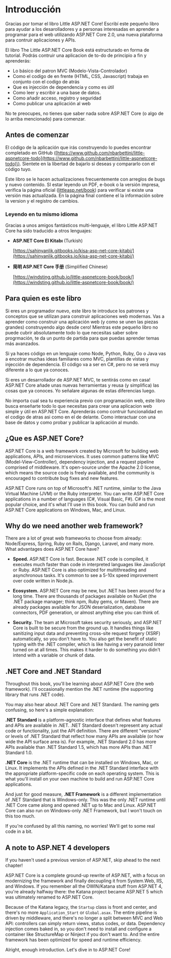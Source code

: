 # Introducción

Gracias por tomar el libro Little ASP.NET Core! Escribí este pequeño libro para ayudar a los desarolladores y a personas interesadas en aprender a programar para el web utilizando ASP.NET Core 2.0, una nueva plataforma para contruir aplicaciones y APIs.

El libro The Little ASP.NET Core Book está estructurado en forma de tutorial. Podrás contruir una aplicacion de to-do de principio a fin y aprenderás:

* Lo básico del patron MVC \(Modelo-Vista-Controlador\)
* Como el codigo de en frente \(HTML, CSS, Javascript\) trabaja en conjunto con el codigo de atrás
* Que es injección de dependencia y como es útil
* Como leer y escribir a una base de datos.
* Como añadir acceso, registro y seguridad
* Como publicar una aplicación al web

No te preocupes, no tienes que saber nada sobre ASP.NET Core \(o algo de lo arriba mencionado\) para comenzar.

## Antes de comenzar

El código de la aplicación que irás construyendo lo puedes encontrar completado en GitHub \([https://www.github.com/nbarbettini/little-aspnetcore-todo](https://www.github.com/nbarbettini/little-aspnetcore-todo)\). Sientete en la libertad de bajarlo si deseas y compararlo con el código tuyo.

Este libro se le hacen actualizaciones frecuentemente con arreglos de bugs y nuevo contenido. SI estar leyendo un PDF, e-book o la versión impresa, verifica la página oficial \([littleasp.net/book](http://www.littleasp.net/book)\) para verificar si existe una versión mas actualizada. En la página final contiene el la información sobre la version y el registro de cambios.

### Leyendo en tu mismo idioma

Gracias a unos amigos fantásticos multi-lenguaje, el libro Little ASP.NET Core ha sido traducido a otros lenguajes:

* **ASP.NET Core El Kitabı** \(Turkish\)

  [https://sahinyanlik.gitbooks.io/kisa-asp-net-core-kitabi/](https://sahinyanlik.gitbooks.io/kisa-asp-net-core-kitabi/)

* **简明 ASP.NET Core 手册** \(Simplified Chinese\)

  [https://windsting.github.io/little-aspnetcore-book/book/](https://windsting.github.io/little-aspnetcore-book/book/)

## Para quien es este libro

Si eres un programador nuevo, este libro te introduce los patrones y conceptos que se utilizan para construir aplicaciones web modernas. Vas a aprender como construir una aplicación web \(y como se unen las piezas grandes\) construyendo algo desde cero! Mientras este pequeño libro no puede cubrir absolutamente todo lo que necesitas saber sobre progrmación, te da un punto de partida para que puedas aprender temas más avanzados.

Si ya haces código en un lenguaje como Node, Python, Ruby, Go o Java vas a encotrar muchas ideas familiares como MVC, plantillas de vistas y injección de dependencia. El código va a ser en C\#, pero no se verá muy diferente a lo que ya conoces.

Si eres un desarrollador de ASP.NET MVC, te sentirás como en casa! ASP.NET Core añade unas nuevas herramientas y reusa \(y simplifica\) las cosas que ya conoces. Yo señalare algunas de estas diferencias luego.

No importa cual sea tu experiencia previo con programación web, este libro busca enseñarte todo lo que necesitas para crear una aplicacion web simple y útil en ASP.NET Core. Aprenderás como contruir funcionalidad en el codigo de atras asi como en el de delante. Como interactuar con una base de datos y como probar y publicar la aplicación al mundo.

## ¿Que es ASP.NET Core?

ASP.NET Core is a web framework created by Microsoft for building web applications, APIs, and microservices. It uses common patterns like MVC \(Model-View-Controller\), dependency injection, and a request pipeline comprised of middleware. It's open-source under the Apache 2.0 license, which means the source code is freely available, and the community is encouraged to contribute bug fixes and new features.

ASP.NET Core runs on top of Microsoft's .NET runtime, similar to the Java Virtual Machine \(JVM\) or the Ruby interpreter. You can write ASP.NET Core applications in a number of languages \(C\#, Visual Basic, F\#\). C\# is the most popular choice, and it's what I'll use in this book. You can build and run ASP.NET Core applications on Windows, Mac, and Linux.

## Why do we need another web framework?

There are a lot of great web frameworks to choose from already: Node/Express, Spring, Ruby on Rails, Django, Laravel, and many more. What advantages does ASP.NET Core have?

* **Speed.** ASP.NET Core is fast. Because .NET code is compiled, it executes much faster than code in interpreted languages like JavaScript or Ruby. ASP.NET Core is also optimized for multithreading and asynchronous tasks. It's common to see a 5-10x speed improvement over code written in Node.js.

* **Ecosystem.** ASP.NET Core may be new, but .NET has been around for a long time. There are thousands of packages available on NuGet \(the .NET package manager; think npm, Ruby gems, or Maven\). There are already packages available for JSON deserialization, database connectors, PDF generation, or almost anything else you can think of.

* **Security.** The team at Microsoft takes security seriously, and ASP.NET Core is built to be secure from the ground up. It handles things like sanitizing input data and preventing cross-site request forgery \(XSRF\) automatically, so you don't have to. You also get the benefit of static typing with the .NET compiler, which is like having a very paranoid linter turned on at all times. This makes it harder to do something you didn't intend with a variable or chunk of data.

## .NET Core and .NET Standard

Throughout this book, you'll be learning about ASP.NET Core \(the web framework\). I'll occasionally mention the .NET runtime \(the supporting library that runs .NET code\).

You may also hear about .NET Core and .NET Standard. The naming gets confusing, so here's a simple explanation:

**.NET Standard** is a platform-agnostic interface that defines what features and APIs are available in .NET. .NET Standard doesn't represent any actual code or functionality, just the API definition. There are different "versions" or levels of .NET Standard that reflect how many APIs are available \(or how wide the API surface area is\). For example, .NET Standard 2.0 has more APIs available than .NET Standard 1.5, which has more APIs than .NET Standard 1.0.

**.NET Core** is the .NET runtime that can be installed on Windows, Mac, or Linux. It implements the APIs defined in the .NET Standard interface with the appropriate platform-specific code on each operating system. This is what you'll install on your own machine to build and run ASP.NET Core applications.

And just for good measure, **.NET Framework** is a different implementation of .NET Standard that is Windows-only. This was the only .NET runtime until .NET Core came along and opened .NET up to Mac and Linux. ASP.NET Core can also run on Windows-only .NET Framework, but I won't touch on this too much.

If you're confused by all this naming, no worries! We'll get to some real code in a bit.

## A note to ASP.NET 4 developers

If you haven't used a previous version of ASP.NET, skip ahead to the next chapter!

ASP.NET Core is a complete ground-up rewrite of ASP.NET, with a focus on modernizing the framework and finally decoupling it from System.Web, IIS, and Windows. If you remember all the OWIN/Katana stuff from ASP.NET 4, you're already halfway there: the Katana project became ASP.NET 5 which was ultimately renamed to ASP.NET Core.

Because of the Katana legacy, the `Startup` class is front and center, and there's no more `Application_Start` or `Global.asax`. The entire pipeline is driven by middleware, and there's no longer a split between MVC and Web API: controllers can simply return views, status codes, or data. Dependency injection comes baked in, so you don't need to install and configure a container like StructureMap or Ninject if you don't want to. And the entire framework has been optimized for speed and runtime efficiency.

Alright, enough introduction. Let's dive in to ASP.NET Core!

